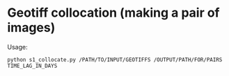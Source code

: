 # Geotiff collocation (making a pair of images)

Usage: 

```
python s1_collocate.py /PATH/TO/INPUT/GEOTIFFS /OUTPUT/PATH/FOR/PAIRS TIME_LAG_IN_DAYS 
```